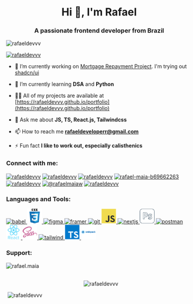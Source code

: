 <h1 align="center">Hi 👋, I'm Rafael</h1>
<h3 align="center">A passionate frontend developer from Brazil</h3>

<p align="left"> <img src="https://komarev.com/ghpvc/?username=rafaeldevvv&label=Profile%20views&color=0e75b6&style=flat" alt="rafaeldevvv" /> </p>

<p align="left"> <a href="https://github.com/ryo-ma/github-profile-trophy"><img src="https://github-profile-trophy.vercel.app/?username=rafaeldevvv" alt="rafaeldevvv" /></a> </p>

- 🔭 I’m currently working on [Mortgage Repayment Project](https://github.com/rafaeldevvv/frontend-mentor-mortgage-repayment). I'm trying out [shadcn/ui](https://ui.shadcn.com)

- 🌱 I’m currently learning **DSA** and **Python**

- 👨‍💻 All of my projects are available at [https://rafaeldevvv.github.io/portfolio](https://rafaeldevvv.github.io/portfolio)

- 💬 Ask me about **JS, TS, React.js, Tailwindcss**

- 📫 How to reach me **rafaeldeveloperr@gmail.com**

- ⚡ Fun fact **I like to work out, especially calisthenics**

<h3 align="left">Connect with me:</h3>
<p align="left">
<a href="https://codepen.io/rafaeldevvv" target="blank"><img align="center" src="https://raw.githubusercontent.com/rahuldkjain/github-profile-readme-generator/master/src/images/icons/Social/codepen.svg" alt="rafaeldevvv" height="30" width="40" /></a>
<a href="https://dev.to/rafaeldevvv" target="blank"><img align="center" src="https://raw.githubusercontent.com/rahuldkjain/github-profile-readme-generator/master/src/images/icons/Social/devto.svg" alt="rafaeldevvv" height="30" width="40" /></a>
<a href="https://twitter.com/rafaeldevvv" target="blank"><img align="center" src="https://raw.githubusercontent.com/rahuldkjain/github-profile-readme-generator/master/src/images/icons/Social/twitter.svg" alt="rafaeldevvv" height="30" width="40" /></a>
<a href="https://linkedin.com/in/rafael-maia-b69662263" target="blank"><img align="center" src="https://raw.githubusercontent.com/rahuldkjain/github-profile-readme-generator/master/src/images/icons/Social/linked-in-alt.svg" alt="rafael-maia-b69662263" height="30" width="40" /></a>
<a href="https://instagram.com/rafaeldevvv" target="blank"><img align="center" src="https://raw.githubusercontent.com/rahuldkjain/github-profile-readme-generator/master/src/images/icons/Social/instagram.svg" alt="rafaeldevvv" height="30" width="40" /></a>
<a href="https://medium.com/@rafaelmaiaw" target="blank"><img align="center" src="https://raw.githubusercontent.com/rahuldkjain/github-profile-readme-generator/master/src/images/icons/Social/medium.svg" alt="@rafaelmaiaw" height="30" width="40" /></a>
<a href="https://www.leetcode.com/rafaeldevvv" target="blank"><img align="center" src="https://raw.githubusercontent.com/rahuldkjain/github-profile-readme-generator/master/src/images/icons/Social/leet-code.svg" alt="rafaeldevvv" height="30" width="40" /></a>
</p>

<h3 align="left">Languages and Tools:</h3>
<p align="left"> <a href="https://babeljs.io/" target="_blank" rel="noreferrer"> <img src="https://www.vectorlogo.zone/logos/babeljs/babeljs-icon.svg" alt="babel" width="40" height="40"/> </a> <a href="https://www.w3schools.com/css/" target="_blank" rel="noreferrer"> <img src="https://raw.githubusercontent.com/devicons/devicon/master/icons/css3/css3-original-wordmark.svg" alt="css3" width="40" height="40"/> </a> <a href="https://www.figma.com/" target="_blank" rel="noreferrer"> <img src="https://www.vectorlogo.zone/logos/figma/figma-icon.svg" alt="figma" width="40" height="40"/> </a> <a href="https://www.framer.com/" target="_blank" rel="noreferrer"> <img src="https://www.vectorlogo.zone/logos/framer/framer-icon.svg" alt="framer" width="40" height="40"/> </a> <a href="https://git-scm.com/" target="_blank" rel="noreferrer"> <img src="https://www.vectorlogo.zone/logos/git-scm/git-scm-icon.svg" alt="git" width="40" height="40"/> </a> <a href="https://developer.mozilla.org/en-US/docs/Web/JavaScript" target="_blank" rel="noreferrer"> <img src="https://raw.githubusercontent.com/devicons/devicon/master/icons/javascript/javascript-original.svg" alt="javascript" width="40" height="40"/> </a> <a href="https://nextjs.org/" target="_blank" rel="noreferrer"> <img src="https://cdn.worldvectorlogo.com/logos/nextjs-2.svg" alt="nextjs" width="40" height="40"/> </a> <a href="https://www.photoshop.com/en" target="_blank" rel="noreferrer"> <img src="https://raw.githubusercontent.com/devicons/devicon/master/icons/photoshop/photoshop-line.svg" alt="photoshop" width="40" height="40"/> </a> <a href="https://postman.com" target="_blank" rel="noreferrer"> <img src="https://www.vectorlogo.zone/logos/getpostman/getpostman-icon.svg" alt="postman" width="40" height="40"/> </a> <a href="https://reactjs.org/" target="_blank" rel="noreferrer"> <img src="https://raw.githubusercontent.com/devicons/devicon/master/icons/react/react-original-wordmark.svg" alt="react" width="40" height="40"/> </a> <a href="https://sass-lang.com" target="_blank" rel="noreferrer"> <img src="https://raw.githubusercontent.com/devicons/devicon/master/icons/sass/sass-original.svg" alt="sass" width="40" height="40"/> </a> <a href="https://tailwindcss.com/" target="_blank" rel="noreferrer"> <img src="https://www.vectorlogo.zone/logos/tailwindcss/tailwindcss-icon.svg" alt="tailwind" width="40" height="40"/> </a> <a href="https://www.typescriptlang.org/" target="_blank" rel="noreferrer"> <img src="https://raw.githubusercontent.com/devicons/devicon/master/icons/typescript/typescript-original.svg" alt="typescript" width="40" height="40"/> </a> <a href="https://webpack.js.org" target="_blank" rel="noreferrer"> <img src="https://raw.githubusercontent.com/devicons/devicon/d00d0969292a6569d45b06d3f350f463a0107b0d/icons/webpack/webpack-original-wordmark.svg" alt="webpack" width="40" height="40"/> </a> </p>

<h3 align="left">Support:</h3>
<p><a href="https://www.buymeacoffee.com/rafael.maia"> <img align="left" src="https://cdn.buymeacoffee.com/buttons/v2/default-yellow.png" height="50" width="210" alt="rafael.maia" /></a></p><br><br>

<p><img src="https://github-readme-stats.vercel.app/api/top-langs?username=rafaeldevvv&show_icons=true&locale=en&layout=compact" alt="rafaeldevvv" /></p>

<p>&nbsp;<img src="https://github-readme-stats.vercel.app/api?username=rafaeldevvv&show_icons=true&locale=en" alt="rafaeldevvv" /></p>
